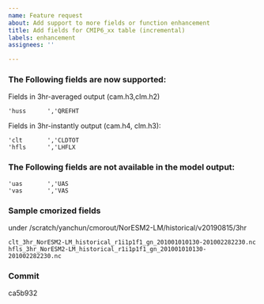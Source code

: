 ```yaml
---
name: Feature request
about: Add support to more fields or function enhancement
title: Add fields for CMIP6_xx table (incremental)
labels: enhancement
assignees: ''

---
```


### The Following fields are now supported:
Fields in 3hr-averaged output (cam.h3,clm.h2)
```
'huss      ','QREFHT
```
Fields in 3hr-instantly output (cam.h4, clm.h3):
```
'clt       ','CLDTOT
'hfls      ','LHFLX
```
### The Following fields are not available in the model output:
```
'uas       ','UAS
'vas       ','VAS
```

### Sample cmorized fields
under /scratch/yanchun/cmorout/NorESM2-LM/historical/v20190815/3hr
```
clt_3hr_NorESM2-LM_historical_r1i1p1f1_gn_201001010130-201002282230.nc
hfls_3hr_NorESM2-LM_historical_r1i1p1f1_gn_201001010130-201002282230.nc
```

### Commit
ca5b932

